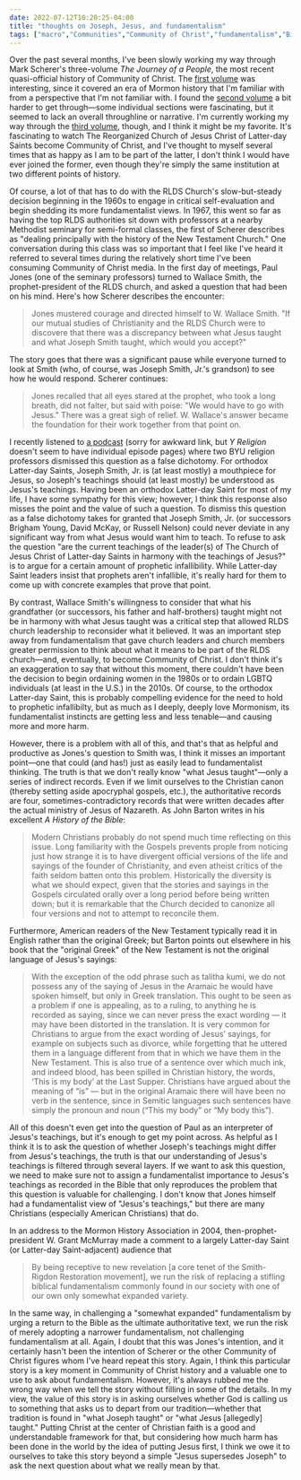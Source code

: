 ```yaml
---
date: 2022-07-12T10:20:25-04:00
title: "thoughts on Joseph, Jesus, and fundamentalism"
tags: ["macro","Communities","Community of Christ","fundamentalism","Biblical criticism","Mark Scherer","Grant McMurray","Community of Christ history","Mormon history","The Church of Jesus Christ of Latter-day Saints","Mormonism","infallibility","Wallace Smith","Bible","Gab","anti-Semitism","Christian anti-Semitism","supersessionism"]
---
```


Over the past several months, I've been slowly working my way through Mark Scherer's three-volume *The Journey of a People*, the most recent quasi-official history of Community of Christ. The [first volume](https://www.heraldhouse.org/products/the-journey-of-a-people-vol-1) was interesting, since it covered an era of Mormon history that I'm familiar with from a perspective that I'm not familiar with. I found the [second volume](https://www.heraldhouse.org/products/the-journey-of-a-people-vol-2) a bit harder to get through—some individual sections were fascinating, but it seemed to lack an overall throughline or narrative. I'm currently working my way through the [third volume](https://www.heraldhouse.org/products/the-journey-of-a-people-vol-3), though, and I think it might be my favorite. It's fascinating to watch The Reorganized Church of Jesus Christ of Latter-day Saints become Community of Christ, and I've thought to myself several times that as happy as I am to be part of the latter, I don't think I would have ever joined the former, even though they're simply the same institution at two different points of history.

Of course, a lot of that has to do with the RLDS Church's slow-but-steady decision beginning in the 1960s to engage in critical self-evaluation and begin shedding its more fundamentalist views. In 1967, this went so far as having the top RLDS authorities sit down with professors at a nearby Methodist seminary for semi-formal classes, the first of Scherer describes as "dealing principally with the history of the New Testament Church." One conversation during this class was so important that I feel like I've heard it referred to several times during the relatively short time I've been consuming Community of Christ media. In the first day of meetings, Paul Jones (one of the seminary professors) turned to Wallace Smith, the prophet-president of the RLDS church, and asked a question that had been on his mind. Here's how Scherer describes the encounter:

> Jones mustered courage and directed himself to W. Wallace Smith. "If our mutual studies of Christianity and the RLDS Church were to discovere that there was a discrepancy between what Jesus taught and what Joseph Smith taught, which would you accept?"

The story goes that there was a significant pause while everyone turned to look at Smith (who, of course, was Joseph Smith, Jr.'s grandson) to see how he would respond. Scherer continues: 

> Jones recalled that all eyes stared at the prophet, who took a long breath, did not falter, but said with poise: "We would have to go with Jesus." There was a great sigh of relief. W. Wallace's answer became the foundation for their work together from that point on. 

I recently listened to [a podcast](https://podcasts.apple.com/us/podcast/community-of-christ-and-the-first-vision-keith-wilson/id1497439581?i=1000561455485) (sorry for awkward link, but *Y Religion* doesn't seem to have individual episode pages) where two BYU religion professors dismissed this question as a false dichotomy. For orthodox Latter-day Saints, Joseph Smith, Jr. is (at least mostly) a mouthpiece for Jesus, so Joseph's teachings should (at least mostly) be understood as Jesus's teachings. Having been an orthodox Latter-day Saint for most of my life, I have some sympathy for this view; however, I think this response also misses the point and the value of such a question. To dismiss this question as a false dichotomy takes for granted that Joseph Smith, Jr. (or successors Brigham Young, David McKay, or Russell Nelson) could never deviate in any significant way from what Jesus would want him to teach. To refuse to ask the question "are the current teachings of the leader(s) of The Church of Jesus Christ of Latter-day Saints in harmony with the teachings of Jesus?" is to argue for a certain amount of prophetic infallibility. While Latter-day Saint leaders insist that prophets aren't infallible, it's really hard for them to come up with concrete examples that prove that point. 

By contrast, Wallace Smith's willingness to consider that what his grandfather (or successors, his father and half-brothers) taught might not be in harmony with what Jesus taught was a critical step that allowed RLDS church leadership to reconsider what it believed. It was an important step away from fundamentalism that gave church leaders and church members greater permission to think about what it means to be part of the RLDS church—and, eventually, to become Community of Christ. I don't think it's an exaggeration to say that without this moment, there couldn't have been the decision to begin ordaining women in the 1980s or to ordain LGBTQ individuals (at least in the U.S.) in the 2010s. Of course, to the orthodox Latter-day Saint, this is probably compelling evidence for the need to hold to prophetic infallibilty, but as much as I deeply, deeply love Mormonism, its fundamentalist instincts are getting less and less tenable—and causing more and more harm.

However, there is a problem with all of this, and that's that as helpful and productive as Jones's question to Smith was, I think it misses an important point—one that could (and has!) just as easily lead to fundamentalist thinking. The truth is that we don't really know "what Jesus taught"—only a series of indirect records. Even if we limit ourselves to the Christian canon (thereby setting aside apocryphal gospels, etc.), the authoritative records are four, sometimes-contradictory records that were written decades after the actual ministry of Jesus of Nazareth. As John Barton writes in his excellent *A History of the Bible*: 

> Modern Christians probably do not spend much time reflecting on this issue. Long familiarity with the Gospels prevents prople from noticing just how strange it is to have divergent official versions of the life and sayings of the founder of Christianity, and even atheist critics of the faith seldom batten onto this problem. Historically the diversity is what we should expect, given that the stories and sayings in the Gospels circulated orally over a long period before being written down; but it is remarkable that the Church decided to canonize all four versions and not to attempt to reconcile them.

Furthermore, American readers of the New Testament typically read it in English rather than the original Greek; but Barton points out elsewhere in his book that the "original Greek" of the New Testament is not the original language of Jesus's sayings: 

> With the exception of the odd phrase such as talitha kumi, we do not possess any of the saying of Jesus in the Aramaic he would have spoken himself, but only in Greek translation. This ought to be seen as a problem if one is appealing, as to a ruling, to anything he is recorded as saying, since we can never press the exact wording — it may have been distorted in the translation. It is very common for Christians to argue from the exact wording of Jesus’ sayings, for example on subjects such as divorce, while forgetting that he uttered them in a language different from that in which we have them in the New Testament. This is also true of a sentence over which much ink, and indeed blood, has been spilled in Christian history, the words, ‘This is my body’ at the Last Supper. Christians have argued about the meaning of “is” — but in the original Aramaic there will have been no verb in the sentence, since in Semitic languages such sentences have simply the pronoun and noun (“This my body” or “My body this”). 

All of this doesn't even get into the question of Paul as an interpreter of Jesus's teachings, but it's enough to get my point across. As helpful as I think it is to ask the question of whether Joseph's teachings might differ from Jesus's teachings, the truth is that our understanding of Jesus's teachings is filtered through several layers. If we want to ask this question, we need to make sure not to assign a fundamentalist importance to Jesus's teachings as recorded in the Bible that only reproduces the problem that this question is valuable for challenging. I don't know that Jones himself had a fundamentalist view of "Jesus's teachings," but there are many Christians (especially American Christians) that do. 

In an address to the Mormon History Association in 2004, then-prophet-president W. Grant McMurray made a comment to a largely Latter-day Saint (or Latter-day Saint-adjacent) audience that 

> By being receptive to new revelation [a core tenet of the Smith-Rigdon Restoration movement], we run the risk of replacing a stifling biblical fundamentalism commonly found in our society with one of our own only somewhat expanded variety.

In the same way, in challenging a "somewhat expanded" fundamentalism by urging a return to the Bible as the ultimate authoritative text, we run the risk of merely adopting a narrower fundamentalism, not challenging fundamentalism at all. Again, I doubt that this was Jones's intention, and it certainly hasn't been the intention of Scherer or the other Community of Christ figures whom I've heard repeat this story. Again, I think this particular story is a key moment in Community of Christ history and a valuable one to use to ask about fundamentalism. However, it's always rubbed me the wrong way when we tell the story without filling in some of the details. In my view, the value of this story is in asking ourselves whether God is calling us to something that asks us to depart from our tradition—whether that tradition is found in "what Joseph taught" or "what Jesus [allegedly] taught." Putting Christ at the center of Christian faith is a good and understandable framework for that, but considering how much harm has been done in the world by the idea of putting Jesus first, I think we owe it to ourselves to take this story beyond a simple "Jesus supersedes Joseph" to ask the next question about what we really mean by that.